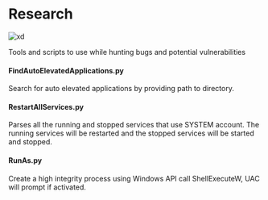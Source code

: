 # Research

![xd](https://img.shields.io/badge/Python-3-blue.svg "Python 3")

Tools and scripts to use while hunting bugs and potential vulnerabilities

#### FindAutoElevatedApplications.py
Search for auto elevated applications by providing path to directory.

#### RestartAllServices.py
Parses all the running and stopped services that use SYSTEM account. The running services will be restarted and the stopped services will be started and stopped.

#### RunAs.py
Create a high integrity process using Windows API call ShellExecuteW, UAC will prompt if activated.
